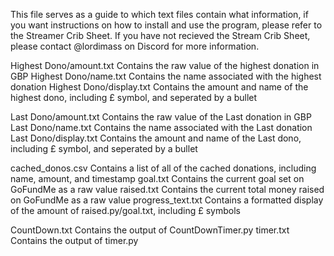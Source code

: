 This file serves as a guide to which text files contain what information, if you want instructions on how to install and use the program, please refer to the Streamer Crib Sheet. If you have not recieved the Stream Crib Sheet, please contact @lordimass on Discord for more information.

Highest Dono/amount.txt		Contains the raw value of the highest donation in GBP
Highest Dono/name.txt		Contains the name associated with the highest donation
Highest Dono/display.txt	Contains the amount and name of the highest dono, including £ symbol, and seperated by a bullet

Last Dono/amount.txt		Contains the raw value of the Last donation in GBP
Last Dono/name.txt			Contains the name associated with the Last donation
Last Dono/display.txt		Contains the amount and name of the Last dono, including £ symbol, and seperated by a bullet

cached_donos.csv			Contains a list of all of the cached donations, including name, amount, and timestamp
goal.txt					Contains the current goal set on GoFundMe as a raw value
raised.txt					Contains the current total money raised on GoFundMe as a raw value
progress_text.txt			Contains a formatted display of the amount of raised.py/goal.txt, including £ symbols

CountDown.txt				Contains the output of CountDownTimer.py
timer.txt					Contains the output of timer.py